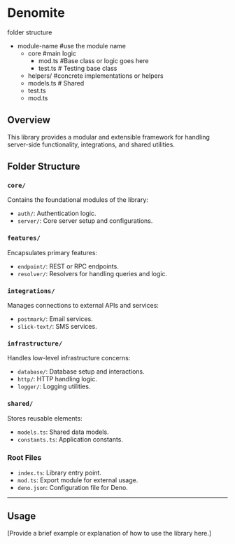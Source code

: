 # Denomite


folder structure
- module-name   #use the module name
  - core        #main logic
    - mod.ts    #Base class or logic goes here
    - test.ts      # Testing base class
  - helpers/    #concrete implementations or helpers
  - models.ts       # Shared
  - test.ts         
  - mod.ts  







## Overview
This library provides a modular and extensible framework for handling server-side functionality, integrations, and shared utilities.

## Folder Structure

### `core/`
Contains the foundational modules of the library:
- `auth/`: Authentication logic.
- `server/`: Core server setup and configurations.

### `features/`
Encapsulates primary features:
- `endpoint/`: REST or RPC endpoints.
- `resolver/`: Resolvers for handling queries and logic.

### `integrations/`
Manages connections to external APIs and services:
- `postmark/`: Email services.
- `slick-text/`: SMS services.

### `infrastructure/`
Handles low-level infrastructure concerns:
- `database/`: Database setup and interactions.
- `http/`: HTTP handling logic.
- `logger/`: Logging utilities.

### `shared/`
Stores reusable elements:
- `models.ts`: Shared data models.
- `constants.ts`: Application constants.

### Root Files
- `index.ts`: Library entry point.
- `mod.ts`: Export module for external usage.
- `deno.json`: Configuration file for Deno.

---

## Usage
[Provide a brief example or explanation of how to use the library here.]
